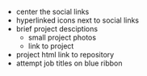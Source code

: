 - center the social links
- hyperlinked icons next to social links
- brief project desciptions
  - small project photos
  - link to project
- project html link to repository 
- attempt job titles on blue ribbon
